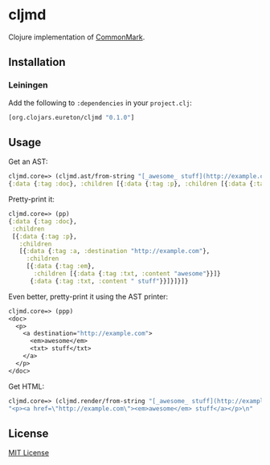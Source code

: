 # cljmd

Clojure implementation of [CommonMark](spec.commonmark.org).

## Installation

### Leiningen

Add the following to `:dependencies` in your `project.clj`:

``` clojure
[org.clojars.eureton/cljmd "0.1.0"]
```

## Usage

Get an AST:

``` clojure
cljmd.core=> (cljmd.ast/from-string "[_awesome_ stuff](http://example.com)")
{:data {:tag :doc}, :children [{:data {:tag :p}, :children [{:data {:tag :a, :destination "http://example.com"}, :children [{:data {:tag :em}, :children [{:data {:tag :txt, :content "awesome"}}]} {:data {:tag :txt, :content " stuff"}}]}]}]}
```

Pretty-print it:

``` clojure
cljmd.core=> (pp)
{:data {:tag :doc},
 :children
 [{:data {:tag :p},
   :children
   [{:data {:tag :a, :destination "http://example.com"},
     :children
     [{:data {:tag :em},
       :children [{:data {:tag :txt, :content "awesome"}}]}
      {:data {:tag :txt, :content " stuff"}}]}]}]}
```

Even better, pretty-print it using the AST printer:

``` clojure
cljmd.core=> (ppp)
<doc>
  <p>
    <a destination="http://example.com">
      <em>awesome</em>
      <txt> stuff</txt>
    </a>
  </p>
</doc>
```

Get HTML:

``` clojure
cljmd.core=> (cljmd.render/from-string "[_awesome_ stuff](http://example.com)")
"<p><a href=\"http://example.com\"><em>awesome</em> stuff</a></p>\n"
```

## License

[MIT License](https://github.com/eureton/squirrel/blob/master/LICENSE)

